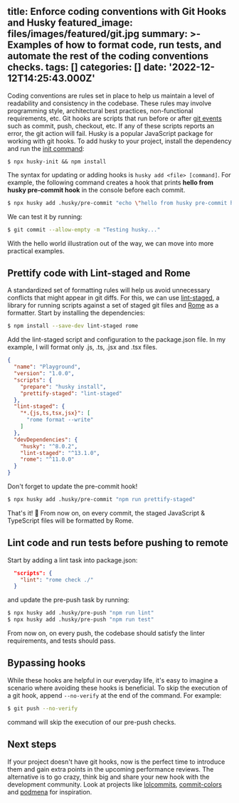 title: Enforce coding conventions with Git Hooks and Husky
featured_image: files/images/featured/git.jpg
summary: >-
  Examples of how to format code, run tests, and automate the rest of the coding
  conventions checks.
tags: []
categories: []
date: '2022-12-12T14:25:43.000Z'
---
Coding conventions are rules set in place to help us maintain a level of readability and consistency in the codebase.
These rules may involve programming style, architectural best practices, non-functional requirements, etc. 
Git hooks are scripts that run before or after [git events](https://git-scm.com/docs/githooks#_hooks) such as commit, push, checkout, etc. If any of these scripts reports an error, the git action will fail.
Husky is a popular JavaScript package for working with git hooks.
To add husky to your project, install the dependency and run the [init command](https://typicode.github.io/husky/#/?id=automatic-recommended):
```shell
$ npx husky-init && npm install
```
The syntax for updating or adding hooks is `husky add <file> [command]`.
For example, the following command creates a hook that prints **hello from husky pre-commit hook** in the console before each commit.
```bash
$ npx husky add .husky/pre-commit "echo \"hello from husky pre-commit hook \""
```
We can test it by running:
```bash
$ git commit --allow-empty -m "Testing husky..."
```
With the hello world illustration out of the way, we can move into more practical examples.
## Prettify code with Lint-staged and Rome
A standardized set of formatting rules will help us avoid unnecessary conflicts that might appear in git diffs. 
For this, we can use [lint-staged](https://www.npmjs.com/package/lint-staged), a library for running scripts against a set of staged git files and [Rome](https://rome.tools/) as a formatter. 
Start by installing the dependencies:
```bash
$ npm install --save-dev lint-staged rome
```
Add the lint-staged script and configuration to the package.json file. In my example, I will format only .js, .ts, .jsx and .tsx files.
```json
{
  "name": "Playground",
  "version": "1.0.0",
  "scripts": {
    "prepare": "husky install",
    "prettify-staged": "lint-staged"
  },
  "lint-staged": {
    "*.{js,ts,tsx,jsx}": [
      "rome format --write"
    ]
  },
  "devDependencies": {
    "husky": "^8.0.2",
    "lint-staged": "^13.1.0",
    "rome": "^11.0.0"
  }
}

```
Don't forget to update the pre-commit hook!
```bash
$ npx husky add .husky/pre-commit "npm run prettify-staged"
```
That's it! 🥳 From now on, on every commit, the staged JavaScript & TypeScript files will be formatted by Rome.
## Lint code and run tests before pushing to remote
Start by adding a lint task into package.json:
```json
  "scripts": {
    "lint": "rome check ./"
  }
```
and update the pre-push task by running:
```bash
$ npx husky add .husky/pre-push "npm run lint"
$ npx husky add .husky/pre-push "npm run test"
```
From now on, on every push, the codebase should satisfy the linter requirements, and tests should pass.
## Bypassing hooks
While these hooks are helpful in our everyday life, it's easy to imagine a scenario where avoiding these hooks is beneficial. To skip the execution of a git hook, append `--no-verify` at the end of the command. 
For example:
```bash
$ git push --no-verify
```
command will skip the execution of our pre-push checks.

## Next steps
If your project doesn't have git hooks, now is the perfect time to introduce them and gain extra points in the upcoming performance reviews. 
The alternative is to go crazy, think big and share your new hook with the development community. Look at projects like [lolcommits](https://lolcommits.github.io/), [commit-colors](https://github.com/sparkbox/commit-colors) and [podmena](https://github.com/bmwant/podmena) for inspiration.